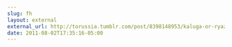 ```yaml
---
slug: fh
layout: external
external_url: http://torussia.tumblr.com/post/8398148953/kaluga-or-ryazan
date: 2011-08-02T17:35:16-05:00
---
```

